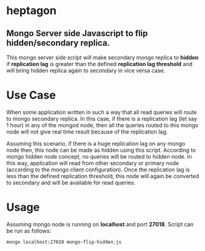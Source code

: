 # heptagon

## Mongo Server side Javascript to flip hidden/secondary replica.

This mongo server side script will make secondary mongo replica to **hidden** 
if **replication lag** is greater than the defined **replication lag threshold**
and will bring hidden replica again to secondary in vice versa case.

# Use Case

When some application written in such a way that all read queries will route to mongo
secondary replica. In this case, if there is a replication lag (let say 1 hour) in any 
of the mongod node, then all the queries routed to this mongo node will not give real 
time result because of the replication lag.

Assuming this scenario, if there is a huge replication lag on any mongo node then, this
node can be made as hidden using this script. According to mongo hidden node concept, 
no queries will be routed to hidden node. In this way, application will read from other 
secondary or primary node (according to the mongo client configuration). Once the 
replication lag is less than the defined replication threshold, this node will again
be converted to secondary and will be available for read queries.

# Usage

Assuming mongo node is running on **localhost** and port **27018**. Script can be run as follows:

```mongo localhost:27018 mongo-flip-hidden.js```

